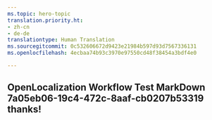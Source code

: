 ```yaml
---
ms.topic: hero-topic
translation.priority.ht:
- zh-cn
- de-de
translationtype: Human Translation
ms.sourcegitcommit: 0c532606672d9423e21984b597d93d7567336131
ms.openlocfilehash: 4ecbaa74b93c3970e97550cd48f38454a3bdf4e0

---
```

## OpenLocalization Workflow Test MarkDown 7a05eb06-19c4-472c-8aaf-cb0207b53319 thanks!



<!--HONumber=Aug16_HO4-->


